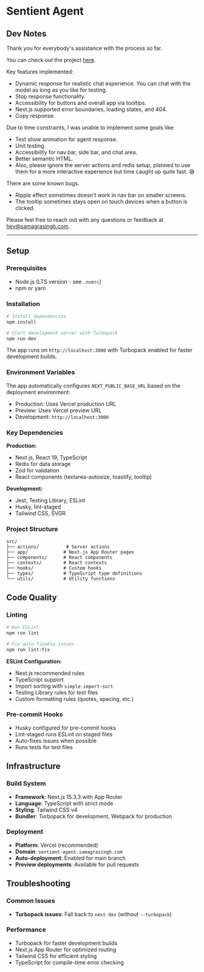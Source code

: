 # Sentient Agent

## Dev Notes

Thank you for everybody's assistance with the process so far.

You can check out the project [here](https://sentient-agent-samagra-singh.vercel.app/).

Key features implemented:
- Dynamic response for realistic chat experience. You can chat with the model as long as you like for testing.
- Stop response functionality.
- Accessibility for buttons and overall app via tooltips.
- Next.js supported error boundaries, loading states, and 404.
- Copy response.

Due to time constraints, I was unable to implement some goals like:
- Text show animation for agent response.
- Unit testing.
- Accessibility for nav bar, side bar, and chat area.
- Better semantic HTML.
- Also, please ignore the server actions and redis setup, planned to use them for a more interactive experience but time caught up quite fast. 😅

There are some known bugs.
- Ripple effect sometimes doesn't work in nav bar on smaller screens.
- The tooltip sometimes stays open on touch devices when a button is clicked.

Please feel free to reach out with any questions or feedback at [hey@samagrasingh.com](mailto:hey@samagrasingh.com).

---

## Setup

### Prerequisites

- Node.js (LTS version - see `.nvmrc`)
- npm or yarn

### Installation

```bash
# Install dependencies
npm install

# Start development server with Turbopack
npm run dev
```

The app runs on `http://localhost:3000` with Turbopack enabled for faster development builds.

### Environment Variables

The app automatically configures `NEXT_PUBLIC_BASE_URL` based on the deployment environment:
- Production: Uses Vercel production URL
- Preview: Uses Vercel preview URL
- Development: `http://localhost:3000`

### Key Dependencies

**Production:**
- Next.js, React 19, TypeScript
- Redis for data storage
- Zod for validation
- React components (textarea-autosize, toastify, tooltip)

**Development:**
- Jest, Testing Library, ESLint
- Husky, lint-staged
- Tailwind CSS, SVGR

### Project Structure

```
src/
├── actions/          # Server actions
├── app/             # Next.js App Router pages
├── components/      # React components
├── contexts/        # React contexts
├── hooks/           # Custom hooks
├── types/           # TypeScript type definitions
└── utils/           # Utility functions
```

## Code Quality

### Linting

```bash
# Run ESLint
npm run lint

# Fix auto-fixable issues
npm run lint:fix
```

**ESLint Configuration:**
- Next.js recommended rules
- TypeScript support
- Import sorting with `simple-import-sort`
- Testing Library rules for test files
- Custom formatting rules (quotes, spacing, etc.)

### Pre-commit Hooks

- Husky configured for pre-commit hooks
- Lint-staged runs ESLint on staged files
- Auto-fixes issues when possible
- Runs tests for test files

## Infrastructure

### Build System

- **Framework**: Next.js 15.3.3 with App Router
- **Language**: TypeScript with strict mode
- **Styling**: Tailwind CSS v4
- **Bundler**: Turbopack for development, Webpack for production

### Deployment

- **Platform**: Vercel (recommended)
- **Domain**: `sentient-agent.samagrasingh.com`
- **Auto-deployment**: Enabled for main branch
- **Preview deployments**: Available for pull requests

## Troubleshooting

### Common Issues

- **Turbopack issues**: Fall back to `next dev` (without `--turbopack`)

### Performance

- Turbopack for faster development builds
- Next.js App Router for optimized routing
- Tailwind CSS for efficient styling
- TypeScript for compile-time error checking

